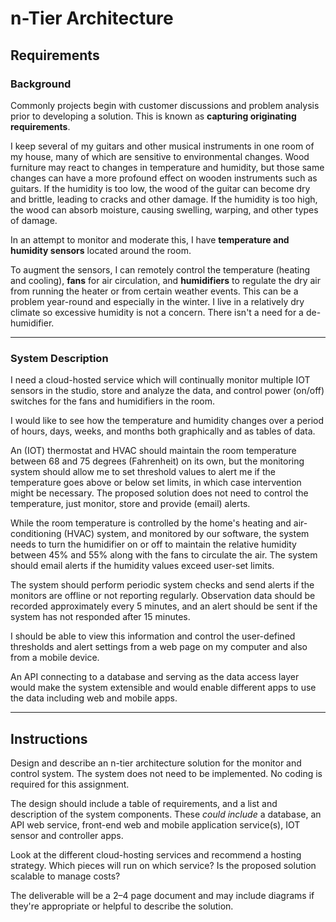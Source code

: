 # n-Tier Architecture

## Requirements

### Background

Commonly projects begin with customer discussions and problem analysis prior to developing a solution. This is known as **capturing originating requirements**.

I keep several of my guitars and other musical instruments in one room of my house, many of which are sensitive to environmental changes. Wood furniture may react to changes in temperature and humidity, but those same changes can have a more profound effect on wooden instruments such as guitars. If the humidity is too low, the wood of the guitar can become dry and brittle, leading to cracks and other damage. If the humidity is too high, the wood can absorb moisture, causing swelling, warping, and other types of damage.

In an attempt to monitor and moderate this, I have **temperature and humidity sensors** located around the room.

To augment the sensors, I can remotely control the temperature (heating and cooling), **fans** for air circulation, and **humidifiers** to regulate the dry air from running the heater or from certain weather events. This can be a problem year-round and especially in the winter. I live in a relatively dry climate so excessive humidity is not a concern. There isn't a need for a de-humidifier.

---

### System Description

I need a cloud-hosted service which will continually monitor multiple IOT sensors in the studio, store and analyze the data, and control power (on/off) switches for the fans and humidifiers in the room.

I would like to see how the temperature and humidity changes over a period of hours, days, weeks, and months both graphically and as tables of data.

An (IOT) thermostat and HVAC should maintain the room temperature between 68 and 75 degrees (Fahrenheit) on its own, but the monitoring system should allow me to set threshold values to alert me if the temperature goes above or below set limits, in which case intervention might be necessary. The proposed solution does not need to control the temperature, just monitor, store and provide (email) alerts.

While the room temperature is controlled by the home's heating and air-conditioning (HVAC) system, and monitored by our software, the system needs to turn the humidifier on or off to maintain the relative humidity between 45% and 55% along with the fans to circulate the air. The system should email alerts if the humidity values exceed user-set limits.

The system should perform periodic system checks and send alerts if the monitors are offline or not reporting regularly. Observation data should be recorded approximately every 5 minutes, and an alert should be sent if the system has not responded after 15 minutes.

I should be able to view this information and control the user-defined thresholds and alert settings from a web page on my computer and also from a mobile device.

An API connecting to a database and serving as the data access layer would make the system extensible and would enable different apps to use the data including web and mobile apps.

---

## Instructions

Design and describe an n-tier architecture solution for the monitor and control system. The system does not need to be implemented. No coding is required for this assignment.

The design should include a table of requirements, and a list and description of the system components. These *could include* a database, an API web service, front-end web and mobile application service(s), IOT sensor and controller apps.

Look at the different cloud-hosting services and recommend a hosting strategy. Which pieces will run on which service? Is the proposed solution scalable to manage costs?

The deliverable will be a 2–4 page document and may include diagrams if they're appropriate or helpful to describe the solution.
